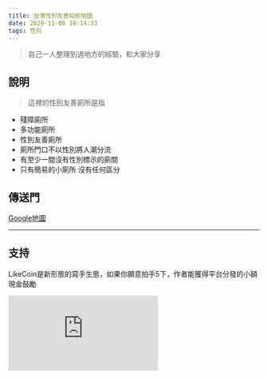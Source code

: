 ```yaml
---
title: 台灣性別友善如廁地圖
date: 2020-11-08 18:14:33
tags: 性別
---
```


> 自己一人整理到過地方的經驗，和大家分享

## 說明
> 這裡的性別友善廁所是指
- 殘障廁所
- 多功能廁所
- 性別友善廁所
- 廁所門口不以性別將人潮分流
- 有至少一間沒有性別標示的廁間
- 只有簡易的小廁所 沒有任何區分

## 傳送門
[Google地圖](https://www.google.com/maps/d/edit?mid=1NSU8vX1V9lE9jsTVadlxeAhPlZdmdLlr&usp=sharing)

---

## 支持
LikeCoin是新形態的寫手生態，如果你願意拍手5下，作者能獲得平台分發的小額現金鼓勵


<iframe data-v-b66e9a5a="" src="https://button.like.co/in/embed/sherryyue/button?referrer=https://sherryyuechiu.github.io/blog/2020/11/08/gender_friendly_toilet_Taiwan/" frameborder="0" class="lc-margin-top-64 lc-margin-bottom-32 lc-mobile"></iframe>
